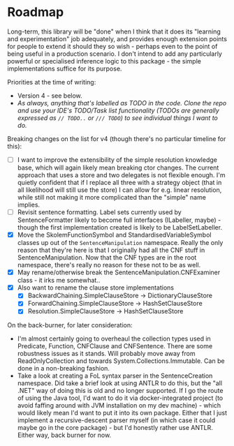 ﻿# Roadmap

Long-term, this library will be "done" when I think that it does its "learning and experimentation" job adequately, and provides enough extension points for people to extend it should they so wish - perhaps even to the point of being useful in a production scenario.
I don't intend to add any particularly powerful or specialised inference logic to this package - the simple implementations suffice for its purpose.

Priorities at the time of writing:

* Version 4 - see below.
* *As always, anything that's labelled as TODO in the code. Clone the repo and use your IDE's TODO/Task list functionality (TODOs are generally expressed as `// TODO..` or `/// TODO`) to see individual things I want to do.*

Breaking changes on the list for v4 (though there's no particular timeline for this):

* [ ] I want to improve the extensibility of the simple resolution knowledge base, which will again likely mean breaking ctor changes.
The current approach that uses a store and two delegates is not flexible enough.
I'm quietly confident that if I replace all three with a strategy object (that in all likelihood will still use the store) I can allow for e.g. linear resolution, while still not making it more complicated than the "simple" name implies.
* [ ] Revisit sentence formatting. 
Label sets currently used by SentenceFormatter likely to become full interfaces (ILabeller, maybe) - though the first implementation created is likely to be LabelSetLabeller.
* [x] Move the SkolemFunctionSymbol and StandardisedVariableSymbol classes up out of the `SentenceManipulation` namespace.
Really the only reason that they're here is that I originally had all the CNF stuff in SentenceManipulation.
Now that the CNF types are in the root namespace, there's really no reason for these not to be as well.
* [x] May rename/otherwise break the SentenceManipulation.CNFExaminer class - it irks me somewhat..
* [x] Also want to rename the clause store implementations
  * [x] BackwardChaining.SimpleClauseStore -> DictionaryClauseStore
  * [x] ForwardChaining.SimpleClauseStore -> HashSetClauseStore
  * [x] Resolution.SimpleClauseStore -> HashSetClauseStore

On the back-burner, for later consideration:

* I'm almost certainly going to overheaul the collection types used in Predicate, Function, CNFClause and CNFSentence.
There are some robustness issues as it stands. Will probably move away from ReadOnlyCollection and towards System.Collections.Immutable.
Can be done in a non-breaking fashion.
* Take a look at creating a FoL syntax parser in the SentenceCreation namespace.
Did take a brief look at using ANTLR to do this, but the "all .NET" way of doing this is old and no longer supported.
If I go the route of using the Java tool, I'd want to do it via docker-integrated project (to avoid faffing around with JVM installation on my dev machine) - which would likely mean I'd want to put it into its own package.
Either that I just implement a recursive-descent parser myself (in which case it could maybe go in the core package) - but I'd honestly rather use ANTLR.
Either way, back burner for now.
